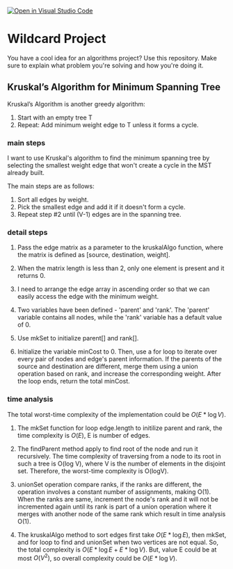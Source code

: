 [![Open in Visual Studio Code](https://classroom.github.com/assets/open-in-vscode-718a45dd9cf7e7f842a935f5ebbe5719a5e09af4491e668f4dbf3b35d5cca122.svg)](https://classroom.github.com/online_ide?assignment_repo_id=12685867&assignment_repo_type=AssignmentRepo)
# Wildcard Project

You have a cool idea for an algorithms project? Use this repository. Make sure
to explain what problem you're solving and how you're doing it.

## Kruskal’s Algorithm for Minimum Spanning Tree
Kruskal’s Algorithm is another greedy algorithm:
1. Start with an empty tree T
2. Repeat: Add minimum weight edge to T unless it forms a cycle. 

### main steps
I want to use Kruskal's algorithm to find the minimum spanning tree by selecting the smallest weight edge that won't create a cycle in the MST already built.

The main steps are as follows:
1. Sort all edges by weight. 
2. Pick the smallest edge and add it if it doesn't form a cycle. 
3. Repeat step #2 until (V-1) edges are in the spanning tree.

### detail steps
1. Pass the edge matrix as a parameter to the kruskalAlgo function, where the matrix is defined as [source, destination, weight].

2. When the matrix length is less than 2, only one element is present and it returns 0.

3. I need to arrange the edge array in ascending order so that we can easily access the edge with the minimum weight.

4. Two variables have been defined - 'parent' and 'rank'. The 'parent' variable contains all nodes, while the 'rank' variable has a default value of 0.

5. Use mkSet to initialize parent[] and rank[].

6. Initialize the variable minCost to 0. Then, use a for loop to iterate over every pair of nodes and edge's parent information. If the parents of the source and destination are different, merge them using a union operation based on rank, and increase the corresponding weight. After the loop ends, return the total minCost.


### time analysis

The total worst-time complexity of the implementation could be $O(E*\log{}V)$.

1. The mkSet function for loop edge.length to initilize parent and rank, the time complexity is $O(E)$, E is number of edges.

2. The findParent method apply to find root of the node and run it recursively. The time complexity of traversing from a node to its root in such a tree is O(log V), where V is the number of elements in the disjoint set. Therefore, the worst-time complexity is O(logV).

3. unionSet operation compare ranks, if the ranks are different, the operation involves a constant number of assignments, making O(1). When the ranks are same, increment the node's rank and it will not be incremented again until its rank is part of a union operation where it merges with another node of the same rank which result in time analysis O(1).

4. The kruskalAlgo method to sort edges first take $O(E*\log{}E)$, then mkSet, and for loop to find and unionSet when two vertices are not equal. So, the total complexity is $O(E*\log{}E + E*\log{}V)$. But, value E could be at most $O(V^2)$, so overall complexity could be $O(E*\log{}V)$.

